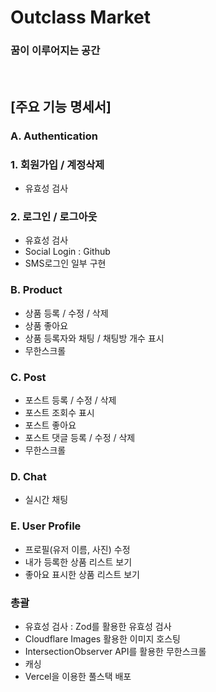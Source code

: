 # Outclass Market
### 꿈이 이루어지는 공간

<br/>

## [주요 기능 명세서]

### A. Authentication

### 1. 회원가입 / 계정삭제

- 유효성 검사

### 2. 로그인 / 로그아웃

- 유효성 검사
- Social Login : Github
- SMS로그인 일부 구현

### B. Product

- 상품 등록 / 수정 / 삭제
- 상품 좋아요
- 상품 등록자와 채팅 / 채팅방 개수 표시
- 무한스크롤

### C. Post

- 포스트 등록 / 수정 / 삭제
- 포스트 조회수 표시
- 포스트 좋아요
- 포스트 댓글 등록 / 수정 / 삭제
- 무한스크롤

### D. Chat

- 실시간 채팅

### E. User Profile

- 프로필(유저 이름, 사진) 수정
- 내가 등록한 상품 리스트 보기
- 좋아요 표시한 상품 리스트 보기

### 총괄

- 유효성 검사 : Zod를 활용한 유효성 검사
- Cloudflare Images 활용한 이미지 호스팅
- IntersectionObserver API를 활용한 무한스크롤
- 캐싱
- Vercel을 이용한 풀스택 배포
